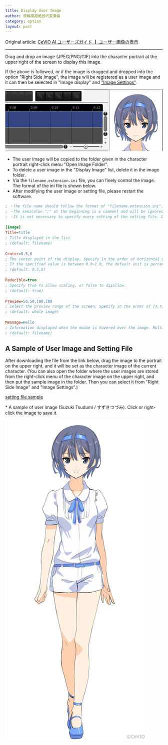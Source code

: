 ```yaml
---
title: Display User Image
author: 夜輪風超絶技巧変奏曲
category: option
layout: post
---
```

Original article: [CeVIO AI ユーザーズガイド ┃ ユーザー画像の表示](https://cevio.jp/guide/cevio_ai/option/characterimage/)

---

Drag and drop an image (JPEG/PNG/GIF) into the character portrait at the upper right of the screen to display this image.

If the above is followed, or if the image is dragged and dropped into the option "Right Side Image", the image will be registered as a user image and it can then be selected in "Image display" and ["Image Settings"](index.md#image-settings).

![user image](images/characterimage_1.png)

- The user image will be copied to the folder given in the character portrait right-click menu "Open Image Folder".
- To delete a user image in the "Display Image" list, delete it in the image folder.
- Via the `filename.extension.ini` file, you can finely control the image. The format of the ini file is shown below.
- After modifying the user image or setting file, please restart the software.

```ini title="The format of setting file"
; ・The file name should follow the format of "filename.extension.ini".
; ・The semicolon ";" at the beginning is a comment and will be ignored automatically.
; ・It is not necessary to specify every setting of the setting file. Default value will be used when not set.

[Image]
Title=title
; Title displayed in the list
; (default: filename)

Center=0.5,0
; The center point of the display. Specify in the order of horizontal direction and vertical direction, separated by commas.
; If the specified value is between 0.0~1.0, the default unit is percentage; if the specified value is integer, the default unit is pixel.
; (default: 0.5,0)

Reducible=true
; Specify true to allow scaling, or false to disallow.
; (default: true)

Preview=50,50,100,100
; Select the preview range of the screen. Specify in the order of [X,Y,Width,Height], separated by commas.
; (default: whole image)

Message=Hello
; Information displayed when the mouse is hovered over the image. Multiple lines are allowed.
; (default: filename)
```

## A Sample of User Image and Setting File

After downloading the file from the link below, drag the image to the portrait on the upper right, and it will be set as the character image of the current character. (You can also open the folder where the user images are stored from the right-click menu of the character image on the upper right, and then put the sample image in the folder. Then you can select it from "Right Side Image" and "Image Settings".)

[setting file sample](https://cevio.jp/storage/cevio_ai/CeVIO_user_image_sample2.png.ini)

\* A sample of user image (Suzuki Tsudumi / すずきつづみ). Click or right-click the image to save it.

[![tsudumi](images/characterimage_2.png)](https://cevio.jp/storage/cevio_ai/CeVIO_user_image_sample2.png)
